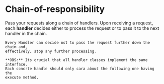 # Chain-of-responsibility

Pass your requests along a chain of handlers. Upon receiving a request, each
**handler** decides either to process the request or to pass it to the next
handler in the chain.

    Every Handler can decide not to pass the request further down the chain and,
    effectively, stop any further processing.

    **OBS:** Its crucial that all handler classes implement the same interface.
    Each concrte handle should only cara about the following one having the
    execute method.


